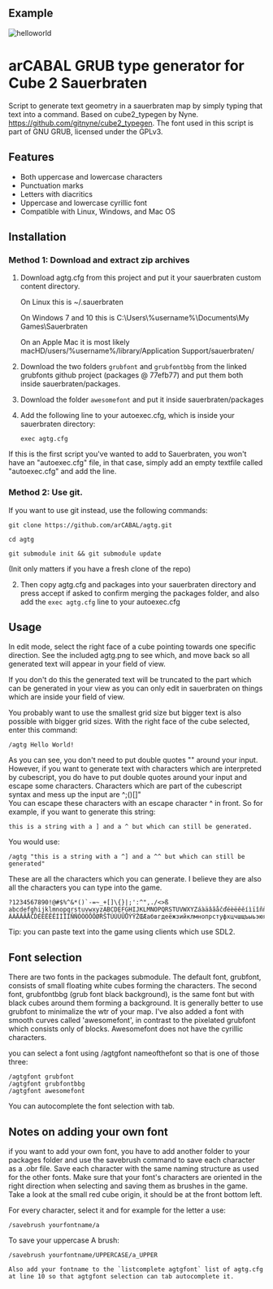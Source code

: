 ## Example
![helloworld](https://i.imgur.com/zDqeUvg.gif)

# arCABAL GRUB type generator for Cube 2 Sauerbraten

Script to generate text geometry in a sauerbraten map by simply typing that text into a command.
Based on cube2_typegen by Nyne. https://github.com/gitnyne/cube2_typegen.
The font used in this script is part of GNU GRUB, licensed under the GPLv3.

## Features  
- Both uppercase and lowercase characters
- Punctuation marks
- Letters with diacritics
- Uppercase and lowercase cyrillic font
- Compatible with Linux, Windows, and Mac OS

## Installation
### Method 1: Download and extract zip archives
  
1. Download agtg.cfg from this project and put it your sauerbraten custom content directory.

	On Linux this is ~/.sauerbraten

	On Windows 7 and 10 this is C:\Users\\\%username%\Documents\My Games\Sauerbraten

	On an Apple Mac it is most likely macHD/users/%username%/library/Application Support/sauerbraten/
	
2. Download the two folders `grubfont` and `grubfontbbg` from the linked grubfonts github project (packages @ 77efb77) and put them both inside sauerbraten/packages.

3. Download the folder `awesomefont` and put it inside sauerbraten/packages

4. Add the following line to your autoexec.cfg, which is inside your sauerbraten directory:


	`exec agtg.cfg`
	
If this is the first script you've wanted to add to Sauerbraten, you won't have an "autoexec.cfg" file, 
in that case, simply add an empty textfile called "autoexec.cfg" and add the line.


### Method 2: Use git.
If you want to use git instead, use the following commands:


```text
git clone https://github.com/arCABAL/agtg.git
	
cd agtg
	
git submodule init && git submodule update
```	
(Init only matters if you have a fresh clone of the repo)
	
2. Then copy agtg.cfg and packages into your sauerbraten directory and press accept if asked to confirm merging the packages folder, and also add the `exec agtg.cfg` line to your autoexec.cfg


## Usage

In edit mode, select the right face of a cube pointing towards one specific direction. See the included agtg.png to see which, and move back so all generated text will appear in your field of view.

If you don't do this the generated text will be truncated to the part which can be generated in your view as you can only edit in sauerbraten on things which are inside your field of view.

You probably want to use the smallest grid size but bigger text is also possible with bigger grid sizes. With the right face of the cube selected, enter this command:  

```text
/agtg Hello World!
```

As you can see, you don't need to put double quotes "" around your input. However, if you want to generate text with characters which are interpreted by cubescript, you do have to put double quotes around your input and escape some characters. Characters which are part of the cubescript syntax and mess up the input are ^;()[]"  
You can escape these characters with an escape character ^ in front. So for example, if you want to generate this string:  

```text 
this is a string with a ] and a ^ but which can still be generated.
```

You would use:

```text 
/agtg "this is a string with a ^] and a ^^ but which can still be generated"
```

These are all the characters which you can generate. I believe they are also all the characters you can type into the game.

```text
?1234567890!@#$%^&*()`-=~_+[]\{}|;':^",./<>ß abcdefghijklmnopqrstuvwxyzABCDEFGHIJKLMNOPQRSTUVWXYZáàäâãåčďéèëêěíìïîñňóòöôõøřšťúùüûůýÿžœæ
ÁÀÄÂÃÅČĎÉÈËÊĚÍÌÏÎÑŇÓÒÖÔÕØŘŠŤÚÙÜÛŮÝŸŽŒÆaбвгдeëжзийклмнoпpcтyфxцчшщъыьэюяґїєAБBГДEËЖЗИЙKЛMHOПPCTУФXЦЧШЩЪЫЬЭЮЯҐЇЄ 
```

Tip: you can paste text into the game using clients which use SDL2.

## Font selection

There are two fonts in the packages submodule. The default font, grubfont, consists of small floating white cubes forming the characters. The second font, grubfontbbg (grub font black background), is the same font but with black cubes around them forming a background. It is generally better to use grubfont to minimalize the wtr of your map. I've also added a font with smooth curves called 'awesomefont', in contrast to the pixelated grubfont which consists only of blocks. Awesomefont does not have the cyrillic characters.

you can select a font using /agtgfont nameofthefont so that is one of those three:

```text
/agtgfont grubfont  
/agtgfont grubfontbbg  
/agtgfont awesomefont
```

You can autocomplete the font selection with tab.


## Notes on adding your own font

if you want to add your own font, you have to add another folder to your packages folder and use the savebrush command to save each character as a .obr file. Save each character with the same naming structure as used for the other fonts. Make sure that your font's characters are oriented in the right direction when selecting and saving them as brushes in the game. Take a look at the small red cube origin, it should be at the front bottom left. 

For every character, select it and for example for the letter a use:

```text
/savebrush yourfontname/a
```

To save your uppercase A brush:

```text
/savebrush yourfontname/UPPERCASE/a_UPPER

Also add your fontname to the `listcomplete agtgfont` list of agtg.cfg at line 10 so that agtgfont selection can tab autocomplete it.
